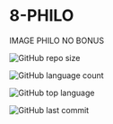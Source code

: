 # 8-PHILO

IMAGE PHILO NO BONUS

![GitHub repo size](https://img.shields.io/github/repo-size/xDeadpoolx/8-PHILO?style=for-the-badge)

![GitHub language count](https://img.shields.io/github/languages/count/xDeadpoolx/8-PHILO?style=for-the-badge)

![GitHub top language](https://img.shields.io/github/languages/top/xDeadpoolx/8-PHILO?style=for-the-badge)

![GitHub last commit](https://img.shields.io/github/last-commit/xDeadpoolx/8-PHILO?style=for-the-badge)

